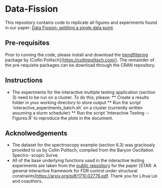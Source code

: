 # Data-Fission

This repository contains code to replicate all figures and experiments found in our paper: [Data Fission: splitting a single data point](https://arxiv.org/abs/2112.11079).

## Pre-requisites
Prior to running the code, please install and download the [trendfiltering](https://capolitsch.github.io/trendfiltering/) package by  [Collin Politsch]{https://collinpolitsch.com/}. The remainder of the pre-requistie packages can be download through the CRAN repository. 

## Instructions
* The experiments for the interactive multiple testing application (section 3) need to be run on a cluster. To do this, please:
** Create a results folder in your working directory to store output
** Run the script 'interactive_experiments_batch.sh' on a cluster (currently written assuming a slurm scheduler)
** Run the script 'Interactive Testing -- Figures.R' to reproduce the plots in the document. 



## Acknolwedgements
* The dataset for the spectroscopy example (section 6.3) was graciously provided to us by Collin Politsch, compiled from the Baryon Oscillation Spectro-
scopic Surve. 
* All of the base underlying functions used in the interactive testing experiments are taken from the [public repository](https://github.com/lihualei71/STAR) for the paper [STAR: A general interactive framework for FDR control under structural constraints]https://arxiv.org/pdf/1710.02776.pdf. Thank you for Lihua Lei and coauthors.
